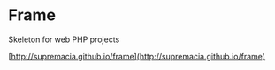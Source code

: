 # Frame
Skeleton for web PHP projects


[http://supremacia.github.io/frame](http://supremacia.github.io/frame)
